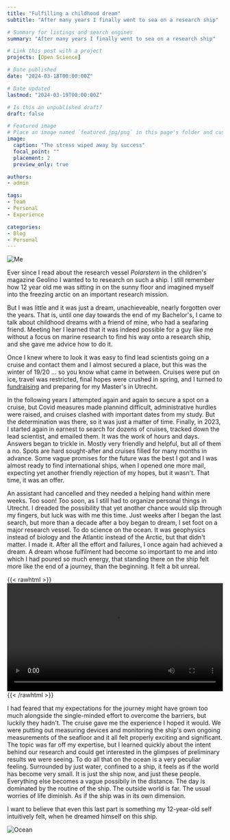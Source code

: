 ```yaml
---
title: "Fulfilling a childhood dream"
subtitle: "After many years I finally went to sea on a research ship"

# Summary for listings and search engines
summary: "After many years I finally went to sea on a research ship"

# Link this post with a project
projects: [Open Science]

# Date published
date: "2024-03-18T00:00:00Z"

# Date updated
lastmod: "2024-03-19T00:00:00Z"

# Is this an unpublished draft?
draft: false

# Featured image
# Place an image named `featured.jpg/png` in this page's folder and customize its options here.
image:
  caption: "The stress wiped away by success"
  focal_point: ""
  placement: 2
  preview_only: true

authors:
- admin

tags:
- Team
- Personal
- Experience

categories:
- Blog
- Personal
---
```


![Me](me.png "Me, on a ship, on the Atlantic")

Ever since I read about the research vessel *Polarstern* in the children's magazine Geolino I wanted to to research on such a ship. I still remember how 12 year old me was sitting in on the sunny floor and imagined myself into the freezing arctic on an important research mission.

But I was little and it was just a dream, unachieveable, nearly forgotten over the years. That is, until one day towards the end of my Bachelor's, I came to talk about childhood dreams with a friend of mine, who had a seafaring friend. Meeting her I learned that it was indeed possible for a guy like me without a focus on marine research to find his way onto a research ship, and she gave me advice how to do it.

Once I knew where to look it was easy to find lead scientists going on a cruise and contact them and I almost secured a place, but this was the winter of 19/20 ... so you know what came in between. Cruises were put on ice, travel was restricted, final hopes were crushed in spring, and I turned to [fundraising](https://felixschweigkofler.com/post/fundraising/) and preparing for my Master's in Utrecht.

In the following years I attempted again and again to secure a spot on a cruise, but Covid measures made plannind difficult, administrative hurdles were raised, and cruises clashed with important dates from my study. But the determination was there, so it was just a matter of time. Finally, in 2023, I started again in earnest to search for dozens of cruises, tracked down the lead scientist, and emailed them. It was the work of hours and days. Answers began to trickle in. Mostly very friendly and helpful, but all of them a no. Spots are hard sought-after and cruises filled for many months in advance. Some vague promises for the future was the best I got and I was almost ready to find international ships, when I opened one more mail, expecting yet another friendly rejection of my hopes, but it wasn't. That time, it was an offer.

An assistant had cancelled and they needed a helping hand within mere weeks. Too soon! Too soon, as I still had to organize personal things in Utrecht. I dreaded the possibility that yet another chance would slip through my fingers, but luck was with me this time. Just weeks after I began the last search, but more than a decade after a boy began to dream, I set foot on a major research vessel. To do science on the ocean. It was geophysics instead of biology and the Atlantic instead of the Arctic, but that didn't matter. I made it. After all the effort and failures, I once again had achieved a dream. A dream whose fulfilment had become so important to me and into which I had poured so much energy, that standing there on the ship felt more like the end of a journey, than the beginning. It felt a bit unreal.

{{< rawhtml >}} 
<video width=100% controls autoplay>
    <source src="ship.mp4" type="video/mp4">
    Your browser does not support the video tag. 
</video>
{{< /rawhtml >}}


I had feared that my expectations for the journey might have grown too much alongside the single-minded effort to overcome the barriers, but luckily they hadn't. The cruise gave me the experience I hoped it would. We were putting out measuring devices and monitoring the ship's own ongoing measurements of the seafloor and it all felt properly exciting and significant. The topic was far off my expertise, but I learned quickly about the intent behind our research and could get interested in the glimpses of preliminary results we were seeing. To do all that on the ocean is a very peculiar feeling. Surrounded by just water, confined to a ship, it feels as if the world has become very small. It is just the ship now, and just these people. Everything else becomes a vague possibily in the distance. The day is dominated by the routine of the ship. The outside world is far. The usual worries of life diminish. As if the ship was in its own dimension.

I want to believe that even this last part is something my 12-year-old self intuitively felt, when he dreamed himself on this ship.

![Ocean](ocean.png "An attemtp to convey the feeling of the ocean-dimension")

